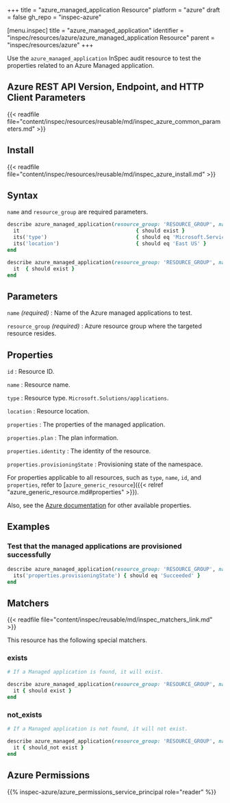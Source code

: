 +++
title = "azure_managed_application Resource"
platform = "azure"
draft = false
gh_repo = "inspec-azure"

[menu.inspec]
title = "azure_managed_application"
identifier = "inspec/resources/azure/azure_managed_application Resource"
parent = "inspec/resources/azure"
+++

Use the `azure_managed_application` InSpec audit resource to test the properties related to an Azure Managed application.

## Azure REST API Version, Endpoint, and HTTP Client Parameters

{{< readfile file="content/inspec/resources/reusable/md/inspec_azure_common_parameters.md" >}}

## Install

{{< readfile file="content/inspec/resources/reusable/md/inspec_azure_install.md" >}}

## Syntax

`name` and `resource_group` are required parameters.

```ruby
describe azure_managed_application(resource_group: 'RESOURCE_GROUP', name: 'MANAGED_APPLICATION_NAME') do
  it                                      { should exist }
  its('type')                             { should eq 'Microsoft.ServiceBus/Namespaces' }
  its('location')                         { should eq 'East US' }
end
```

```ruby
describe azure_managed_application(resource_group: 'RESOURCE_GROUP', name: 'MANAGED_APPLICATION_NAME') do
  it  { should exist }
end
```

## Parameters

`name` _(required)_
: Name of the Azure managed applications to test.

`resource_group` _(required)_
: Azure resource group where the targeted resource resides.

## Properties

`id`
: Resource ID.

`name`
: Resource name.

`type`
: Resource type. `Microsoft.Solutions/applications`.

`location`
: Resource location.

`properties`
: The properties of the managed application.

`properties.plan`
: The plan information.

`properties.identity`
: The identity of the resource.

`properties.provisioningState`
: Provisioning state of the namespace.

For properties applicable to all resources, such as `type`, `name`, `id`, and `properties`, refer to [`azure_generic_resource`]({{< relref "azure_generic_resource.md#properties" >}}).

Also, see the [Azure documentation](https://docs.microsoft.com/en-us/rest/api/managedapplications/applications/get) for other available properties.

## Examples

### Test that the managed applications are provisioned successfully

```ruby
describe azure_managed_application(resource_group: 'RESOURCE_GROUP', name: 'MANAGED_APPLICATION_NAME') do
  its('properties.provisioningState') { should eq 'Succeeded' }
end
```

## Matchers

{{< readfile file="content/inspec/reusable/md/inspec_matchers_link.md" >}}

This resource has the following special matchers.

### exists

```ruby
# If a Managed application is found, it will exist.

describe azure_managed_application(resource_group: 'RESOURCE_GROUP', name: 'MANAGED_APPLICATION_NAME') do
  it { should exist }
end
```

### not_exists

```ruby
# If a Managed application is not found, it will not exist.

describe azure_managed_application(resource_group: 'RESOURCE_GROUP', name: 'MANAGED_APPLICATION_NAME') do
  it { should_not exist }
end
```

## Azure Permissions

{{% inspec-azure/azure_permissions_service_principal role="reader" %}}
